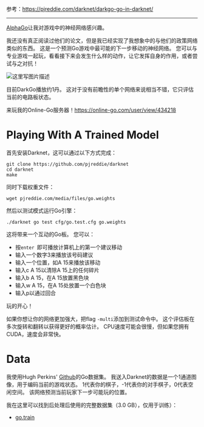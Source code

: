 参考：https://pjreddie.com/darknet/darkgo-go-in-darknet/


----------
[AlphaGo](https://deepmind.com/research/alphago/)让我对游戏中的神经网络感兴趣。

我还没有真正阅读过他们的论文，但是我已经实现了我想象中的与他们的政策网络类似的东西。 这是一个预测Go游戏中最可能的下一步移动的神经网络。 您可以与专业游戏一起玩，看看接下来会发生什么样的动作，让它发挥自身的作用，或者尝试与之对抗！

![这里写图片描述](https://pjreddie.com/media/image/Screen_Shot_2017-03-26_at_10.55.10_PM.png)


目前DarkGo播放约1丹。 这对于没有前瞻性的单个网络来说相当不错，它只评估当前的电路板状态。

来玩我的Online-Go服务器！https://online-go.com/user/view/434218

# Playing With A Trained Model
首先安装Darknet，这可以通过以下方式完成：

```
git clone https://github.com/pjreddie/darknet
cd darknet
make
```
同时下载权重文件：

```
wget pjreddie.com/media/files/go.weights
```
然后以测试模式运行Go引擎：

```
./darknet go test cfg/go.test.cfg go.weights
```
这将带来一个互动的Go板。 您可以：

- 按`enter `即可播放计算机上的第一个建议移动
- 输入一个数字3来播放该号码建议
- 输入一个位置，如A 15来播放该移动
- 输入c A 15以清除A 15上的任何碎片
- 输入b A 15，在A 15放置黑色块
- 输入w A 15，在A 15处放置一个白色块
- 输入p以通过回合

玩的开心！

如果你想让你的网络更加强大，把flag `-multi`添加到测试命令中。 这个评估板在多次旋转和翻转以获得更好的概率估计。 CPU速度可能会很慢，但如果您拥有CUDA，速度会非常快。

# Data
我使用Hugh Perkins' [Github](https://github.com/hughperkins/kgsgo-dataset-preprocessor)的Go数据集。 我送入Darknet的数据是一个1通道图像，用于编码当前的游戏状态。 1代表你的棋子，-1代表你的对手棋子，0代表空闲空间。 该网络预测当前玩家下一步可能玩的位置。

我在这里可以找到后处理后使用的完整数据集（3.0 GB），仅用于训练）：

- [go.train](https://pjreddie.com/media/files/go.train)